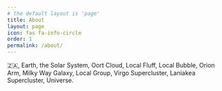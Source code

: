 ```yaml
---
# the default layout is 'page'
title: About
layout: page
icon: fas fa-info-circle
order: 1
permalink: /about/
---
```


🇿🇦, Earth, the Solar System, Oort Cloud, Local Fluff, Local Bubble, Orion Arm, Milky Way Galaxy, Local Group, Virgo Supercluster, Laniakea Supercluster, Universe.

